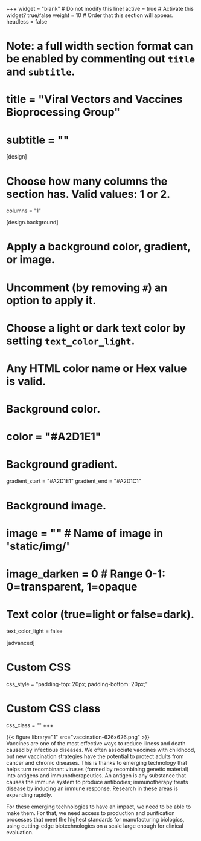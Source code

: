 +++
widget = "blank"  # Do not modify this line!
active = true # Activate this widget? true/false
weight = 10  # Order that this section will appear.
headless = false

# Note: a full width section format can be enabled by commenting out `title` and `subtitle`.
# title = "Viral Vectors and Vaccines Bioprocessing Group"
# subtitle = ""

[design]
  # Choose how many columns the section has. Valid values: 1 or 2.
  columns = "1"

[design.background]
  # Apply a background color, gradient, or image.
  #   Uncomment (by removing `#`) an option to apply it.
  #   Choose a light or dark text color by setting `text_color_light`.
  #   Any HTML color name or Hex value is valid.

  # Background color.
  # color = "#A2D1E1"

  # Background gradient.
  gradient_start = "#A2D1E1"
  gradient_end = "#A2D1C1"

  # Background image.
  # image = ""  # Name of image in 'static/img/'
  # image_darken = 0 # Range 0-1: 0=transparent, 1=opaque

  # Text color (true=light or false=dark).
  text_color_light = false

[advanced]
 # Custom CSS
 css_style = "padding-top: 20px; padding-bottom: 20px;"

 # Custom CSS class
 css_class = ""
+++

<div class="row">
  <div class="col-sm">
    {{< figure library="1" src="vaccination-626x626.png" >}}
  </div>
  <div class="col-lg">
Vaccines are one of the most effective ways to reduce illness and death caused
by infectious diseases. We often associate vaccines with childhood, but new
vaccination strategies have the potential to protect adults from cancer and
chronic diseases. This is thanks to emerging technology that helps turn
recombinant viruses (formed by recombining genetic material) into antigens and
immunotherapeutics. An antigen is any substance that causes the immune system to
produce antibodies; immunotherapy treats disease by inducing an immune response.
Research in these areas is expanding rapidly.

For these emerging technologies to have an impact, we need to be able to make
them. For that, we need access to production and purification processes that
meet the highest standards for manufacturing biologics, using cutting-edge
biotechnologies on a scale large enough for clinical evaluation.
  </div>
</div>
